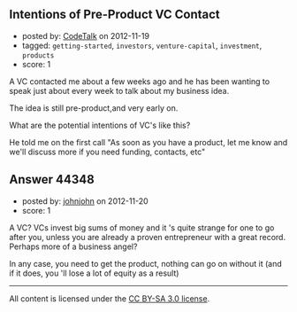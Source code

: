 ## Intentions of Pre-Product VC Contact

- posted by: [CodeTalk](https://stackexchange.com/users/-1/21191-codetalk) on 2012-11-19
- tagged: `getting-started`, `investors`, `venture-capital`, `investment`, `products`
- score: 1

A VC contacted me about a few weeks ago and he has been wanting to speak just about every week to talk about my business idea.

The idea is still pre-product,and very early on.

What are the potential intentions of VC's like this?

He told me on the first call "As soon as you have a product, let me know and we'll discuss more if you need funding, contacts, etc" 


## Answer 44348

- posted by: [johnjohn](https://stackexchange.com/users/-1/8738-johnjohn) on 2012-11-20
- score: 1

A VC? VCs invest big sums of money and it 's quite strange for one to go after you, unless you are already a proven entrepreneur with a great record. Perhaps more of a business angel?

In any case, you need to get the product, nothing can go on without it (and if it does, you 'll lose a lot of equity as a result)



---

All content is licensed under the [CC BY-SA 3.0 license](https://creativecommons.org/licenses/by-sa/3.0/).
